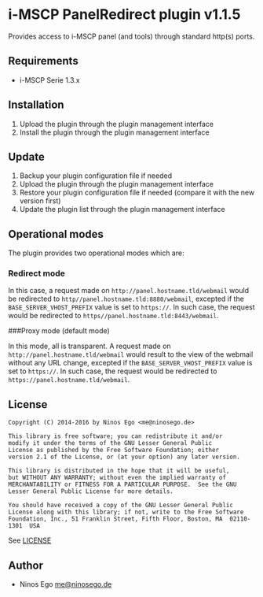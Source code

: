# i-MSCP PanelRedirect plugin v1.1.5

Provides access to i-MSCP panel (and tools) through standard http(s) ports.

## Requirements

* i-MSCP Serie 1.3.x

## Installation

1. Upload the plugin through the plugin management interface
2. Install the plugin through the plugin management interface

## Update

1. Backup your plugin configuration file if needed
2. Upload the plugin through the plugin management interface
3. Restore your plugin configuration file if needed (compare it with the new version first)
4. Update the plugin list through the plugin management interface

## Operational modes

The plugin provides two operational modes which are:

### Redirect mode

In this case, a request made on `http://panel.hostname.tld/webmail` would be redirected to 
`http//panel.hostname.tld:8880/webmail`, excepted if the `BASE_SERVER_VHOST_PREFIX` value is set to `https://`. In such
case, the request would be redirected to `https//panel.hostname.tld:8443/webmail`.

###Proxy mode (default mode)

In this mode, all is transparent. A request made on `http://panel.hostname.tld/webmail` would result to the view of the
webmail without any URL change, excepted if the `BASE_SERVER_VHOST_PREFIX` value is set to `https://`. In such case, the
request would be redirected to `https://panel.hostname.tld/webmail`.

## License

```
Copyright (C) 2014-2016 by Ninos Ego <me@ninosego.de>

This library is free software; you can redistribute it and/or
modify it under the terms of the GNU Lesser General Public
License as published by the Free Software Foundation; either
version 2.1 of the License, or (at your option) any later version.

This library is distributed in the hope that it will be useful,
but WITHOUT ANY WARRANTY; without even the implied warranty of
MERCHANTABILITY or FITNESS FOR A PARTICULAR PURPOSE.  See the GNU
Lesser General Public License for more details.

You should have received a copy of the GNU Lesser General Public
License along with this library; if not, write to the Free Software
Foundation, Inc., 51 Franklin Street, Fifth Floor, Boston, MA  02110-1301  USA
```

See [LICENSE](LICENSE)

## Author

* Ninos Ego <me@ninosego.de>
